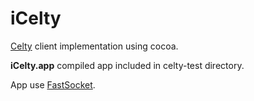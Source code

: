 # iCelty
[Celty](https://github.com/shadowprince/celty) client implementation using cocoa.

**iCelty.app** compiled app included in celty-test directory.

App use [FastSocket](https://github.com/dreese/FastSocket).
